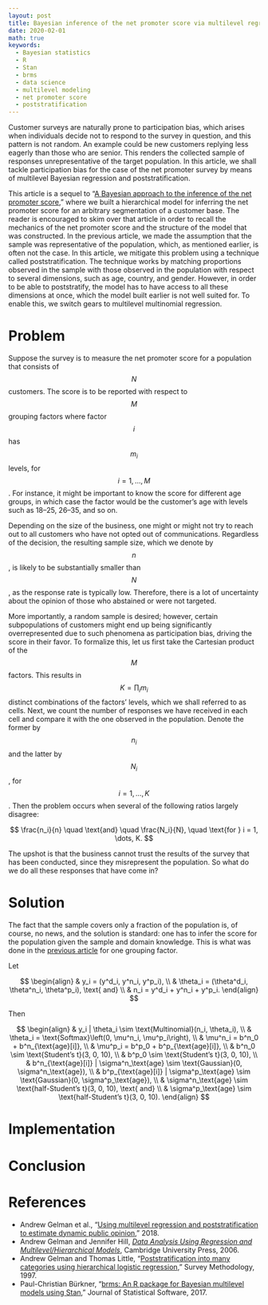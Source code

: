 ```yaml
---
layout: post
title: Bayesian inference of the net promoter score via multilevel regression with poststratification
date: 2020-02-01
math: true
keywords:
  - Bayesian statistics
  - R
  - Stan
  - brms
  - data science
  - multilevel modeling
  - net promoter score
  - poststratification
---
```


Customer surveys are naturally prone to participation bias, which arises when
individuals decide not to respond to the survey in question, and this pattern is
not random. An example could be new customers replying less eagerly than those
who are senior. This renders the collected sample of responses unrepresentative
of the target population. In this article, we shall tackle participation bias
for the case of the net promoter survey by means of multilevel Bayesian
regression and poststratification.

This article is a sequel to “[A Bayesian approach to the inference of the net
promoter score][article],” where we built a hierarchical model for inferring the
net promoter score for an arbitrary segmentation of a customer base. The reader
is encouraged to skim over that article in order to recall the mechanics of the
net promoter score and the structure of the model that was constructed. In the
previous article, we made the assumption that the sample was representative of
the population, which, as mentioned earlier, is often not the case. In this
article, we mitigate this problem using a technique called poststratification.
The technique works by matching proportions observed in the sample with those
observed in the population with respect to several dimensions, such as age,
country, and gender. However, in order to be able to poststratify, the model has
to have access to all these dimensions at once, which the model built earlier is
not well suited for. To enable this, we switch gears to multilevel multinomial
regression.

# Problem

Suppose the survey is to measure the net promoter score for a population that
consists of $$N$$ customers. The score is to be reported with respect to $$M$$
grouping factors where factor $$i$$ has $$m_i$$ levels, for $$i = 1, \dots, M$$.
For instance, it might be important to know the score for different age groups,
in which case the factor would be the customer’s age with levels such as 18–25,
26–35, and so on.

Depending on the size of the business, one might or might not try to reach out
to all customers who have not opted out of communications. Regardless of the
decision, the resulting sample size, which we denote by $$n$$, is likely to be
substantially smaller than $$N$$, as the response rate is typically low.
Therefore, there is a lot of uncertainty about the opinion of those who
abstained or were not targeted.

More importantly, a random sample is desired; however, certain subpopulations of
customers might end up being significantly overrepresented due to such phenomena
as participation bias, driving the score in their favor. To formalize this, let
us first take the Cartesian product of the $$M$$ factors. This results in
$$K = \prod_i m_i$$ distinct combinations of the factors’ levels, which we shall
referred to as cells. Next, we count the number of responses we have received in
each cell and compare it with the one observed in the population. Denote the
former by $$n_i$$ and the latter by $$N_i$$, for $$i = 1, \dots, K$$. Then the
problem occurs when several of the following ratios largely disagree:

$$
\frac{n_i}{n} \quad \text{and} \quad \frac{N_i}{N}, \quad \text{for } i = 1, \dots, K.
$$

The upshot is that the business cannot trust the results of the survey that has
been conducted, since they misrepresent the population. So what do we do all
these responses that have come in?

# Solution

The fact that the sample covers only a fraction of the population is, of course,
no news, and the solution is standard: one has to infer the score for the
population given the sample and domain knowledge. This is what was done in the
[previous article][article] for one grouping factor.

Let

$$
\begin{align}
& y_i = (y^d_i, y^n_i, y^p_i), \\
& \theta_i = (\theta^d_i, \theta^n_i, \theta^p_i), \text{ and} \\
& n_i = y^d_i + y^n_i + y^p_i.
\end{align}
$$

Then

$$
\begin{align}
& y_i | \theta_i \sim \text{Multinomial}(n_i, \theta_i), \\
& \theta_i = \text{Softmax}\left(0, \mu^n_i, \mu^p_i\right), \\
& \mu^n_i = b^n_0 + b^n_{\text{age}[i]}, \\
& \mu^p_i = b^p_0 + b^p_{\text{age}[i]}, \\
& b^n_0 \sim \text{Student’s t}(3, 0, 10), \\
& b^p_0 \sim \text{Student’s t}(3, 0, 10), \\
& b^n_{\text{age}[i]} | \sigma^n_\text{age} \sim \text{Gaussian}(0, \sigma^n_\text{age}), \\
& b^p_{\text{age}[i]} | \sigma^p_\text{age} \sim \text{Gaussian}(0, \sigma^p_\text{age}), \\
& \sigma^n_\text{age} \sim \text{half-Student’s t}(3, 0, 10), \text{ and} \\
& \sigma^p_\text{age} \sim \text{half-Student’s t}(3, 0, 10).
\end{align}
$$

# Implementation

# Conclusion

# References

* Andrew Gelman et al., “[Using multilevel regression and poststratification to
  estimate dynamic public opinion][MRT],” 2018.
* Andrew Gelman and Jennifer Hill, _[Data Analysis Using Regression and
  Multilevel/Hierarchical Models][MLM]_, Cambridge University Press, 2006.
* Andrew Gelman and Thomas Little, “[Poststratification into many categories
  using hierarchical logistic regression][MRP],” Survey Methodology, 1997.
* Paul-Christian Bürkner, “[brms: An R package for Bayesian multilevel models
  using Stan][brms],” Journal of Statistical Software, 2017.

[MLM]: https://doi.org/10.1017/CBO9780511790942
[MRP]: http://www.stat.columbia.edu/~gelman/research/published/poststrat3.pdf
[MRT]: http://www.stat.columbia.edu/~gelman/research/unpublished/MRT(1).pdf
[article]: /2019/08/19/net-promoter.html
[brms]: http://dx.doi.org/10.18637/jss.v080.i01
